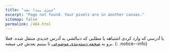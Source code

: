 ```yaml
---
title: "چیزی پیدا نشد"
excerpt: "Page not found. Your pixels are in another canvas."
sitemap: false
permalink: /404.html
---
```


یا آدرسی که وارد کردی اشتباهه یا مطلبی که دنبالشی به آدرس جدیدی منتقل شده.
فعلا برو به [صحفه دسته‌بندی موضوعی](/tags/) تا ببینیم بعدش چی میشه.
{: .notice--info}